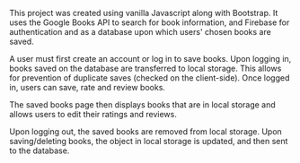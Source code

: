 This project was created using vanilla Javascript along with Bootstrap. It uses the Google Books API to search for book information, and Firebase for authentication and as a database upon which users' chosen books are saved.

A user must first create an account or log in to save books. Upon logging in, books saved on the database are transferred to local storage. This allows for prevention of duplicate saves (checked on the client-side). Once logged in, users can save, rate and review books.

The saved books page then displays books that are in local storage and allows users to edit their ratings and reviews.

Upon logging out, the saved books are removed from local storage. Upon saving/deleting books, the object in local storage is updated, and then sent to the database.